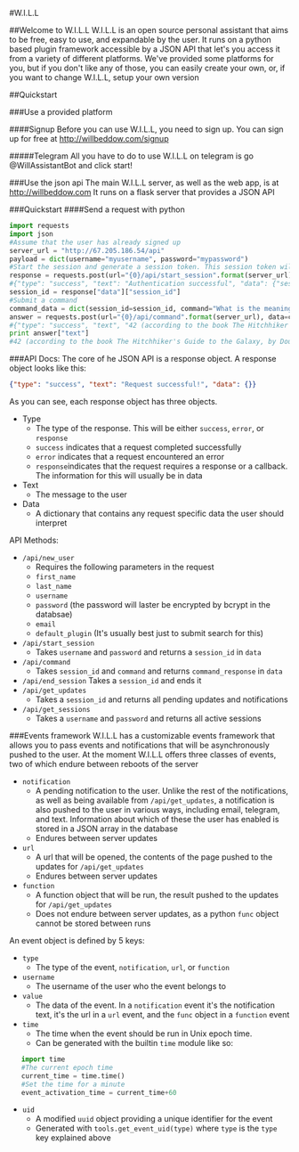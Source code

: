#W.I.L.L

##Welcome to W.I.L.L
W.I.L.L is an open source personal assistant that aims to be free, easy to use, and expandable by the user.
It runs on a python based plugin framework accessible by a JSON API that let's you access it from a variety of different platforms.
We've provided some platforms for you, but if you don't like any of those, you can easily create your own, or, if you want to change W.I.L.L, setup your own version


##Quickstart

###Use a provided platform

####Signup
Before you can use W.I.L.L, you need to sign up.
You can sign up for free at http://willbeddow.com/signup

#####Telegram
All you have to do to use W.I.L.L on telegram is go @WillAssistantBot and click start!

###Use the json api
The main W.I.L.L server, as well as the web app, is at http://willbeddow.com
It runs on a flask server that provides a JSON API

###Quickstart
####Send a request with python
```python
import requests
import json
#Assume that the user has already signed up
server_url = "http://67.205.186.54/api"
payload = dict(username="myusername", password="mypassword")
#Start the session and generate a session token. This session token will endure until you go to /end_session or the server reboots
response = requests.post(url="{0}/api/start_session".format(server_url), data=payload)
#{"type": "success", "text": "Authentication successful", "data": {"session_id": "aaaa-bbbb-cccc-dddd"}
session_id = response["data"]["session_id"]
#Submit a command
command_data = dict(session_id=session_id, command="What is the meaning of life?")
answer = requests.post(url="{0}/api/command".format(server_url), data=command_data)
#{"type": "success", "text", "42 (according to the book The Hitchhiker's Guide to the Galaxy, by Douglas Adams)", "data": {"command_id": "aaaa-bbbb-cccc-dddd_1", "command_response": "42 (according to the book The Hitchhiker's Guide to the Galaxy, by Douglas Adams)"}}
print answer["text"]
#42 (according to the book The Hitchhiker's Guide to the Galaxy, by Douglas Adams)
```


###API Docs:
The core of he JSON API is a response object. A response object looks like this:
```json
{"type": "success", "text": "Request successful!", "data": {}}
```
As you can see, each response object has three objects.
- Type
    - The type of the response. This will be either `success`, `error`, or `response`
    - `success` indicates that a request completed successfully
    - `error` indicates that a request encountered an error
    - `response`indicates that the request requires a response or a callback. The information for this will usually be in data
-  Text
    - The message to the user
- Data
    - A dictionary that contains any request specific data the user should interpret

API Methods:
- `/api/new_user`
    - Requires the following parameters in the request
    - `first_name`
    - `last_name`
    - `username`
    - `password` (the password will laster be encrypted by bcrypt in the databsae)
    - `email`
    - `default_plugin` (It's usually best just to submit search for this)
- `/api/start_session`
    - Takes `username` and `password` and returns a `session_id` in `data`
- `/api/command`
    - Takes `session_id` and `command` and returns `command_response` in `data`
- `/api/end_session`
    Takes a `session_id` and ends it
- `/api/get_updates`
   - Takes a `session_id` and returns all pending updates and notifications
- `/api/get_sessions`
   - Takes a `username` and `password` and returns all active sessions


###Events framework
W.I.L.L has a customizable events framework that allows you to pass events and notifications that will be asynchronously
pushed to the user. 
At the moment W.I.L.L offers three classes of events, two of which endure between reboots of the server
- `notification`
    - A pending notification to the user. Unlike the rest of the notifications, as well as being available from 
    `/api/get_updates`, a notification is also pushed to the user in various ways, including email, telegram, and text.
    Information about which of these the user has enabled is stored in a JSON array in the database
    - Endures between server updates
- `url`
    - A url that will be opened, the contents of the page pushed to the updates for `/api/get_updates`
    - Endures between server updates
- `function`
    - A function object that will be run, the result pushed to the updates for `/api/get_updates`
    - Does not endure between server updates, as a python `func` object cannot be stored between runs

An event object is defined by 5 keys:
- `type`
    - The type of the event, `notification`, `url`, or `function`
- `username`
    - The username of the user who the event belongs to
- `value`
    - The data of the event. In a `notification` event it's the notification text, it's the url in a `url` event, 
    and the `func` object in a `function` event
- `time`
    - The time when the event should be run in Unix epoch time.
    - Can be generated with the builtin `time` module like so:
 ```python
    import time
    #The current epoch time
    current_time = time.time()
    #Set the time for a minute
    event_activation_time = current_time+60
```
- `uid`
    - A modified `uuid` object providing a unique identifier for the event
    - Generated with `tools.get_event_uid(type)` where `type` is the `type` key explained above
    

